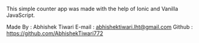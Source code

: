 This simple counter app was made with the help of Ionic and Vanilla JavaScript.

Made By : Abhishek Tiwari
E-mail  : abhishektiwari.lht@gmail.com
Github  : https://github.com/AbhishekTiwari772
